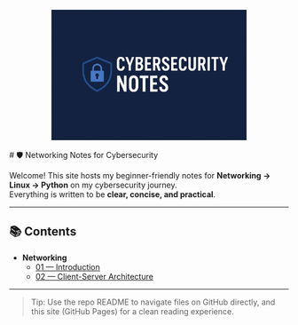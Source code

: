 <p align="center">
  <img src="Cyber.png" alt="Cybersecurity Banner" width="70%">
</p>
# 🛡️ Networking Notes for Cybersecurity

Welcome! This site hosts my beginner-friendly notes for **Networking → Linux → Python** on my cybersecurity journey.  
Everything is written to be **clear, concise, and practical**.

---

## 📚 Contents

- **Networking**
  - [01 — Introduction](Networking/01_Introduction.html)
  - [02 — Client-Server Architecture](Networking/02_Client-Server.html)

---

> Tip: Use the repo README to navigate files on GitHub directly, and this site (GitHub Pages) for a clean reading experience.
